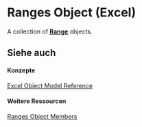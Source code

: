 
# Ranges Object (Excel)

A collection of  **[Range](b8207778-0dcc-4570-1234-f130532cc8cd.md)** objects.


## Siehe auch


#### Konzepte


[Excel Object Model Reference](11ea8598-8a20-92d5-f98b-0da04263bf2c.md)
#### Weitere Ressourcen


[Ranges Object Members](http://msdn.microsoft.com/library/98cd3a4e-ab6c-2821-4551-73b1d896d8df%28Office.15%29.aspx)